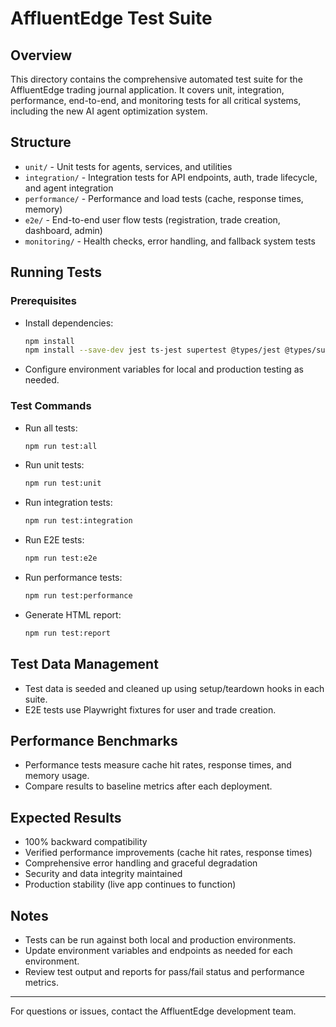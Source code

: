 # AffluentEdge Test Suite

## Overview
This directory contains the comprehensive automated test suite for the AffluentEdge trading journal application. It covers unit, integration, performance, end-to-end, and monitoring tests for all critical systems, including the new AI agent optimization system.

## Structure
- `unit/` - Unit tests for agents, services, and utilities
- `integration/` - Integration tests for API endpoints, auth, trade lifecycle, and agent integration
- `performance/` - Performance and load tests (cache, response times, memory)
- `e2e/` - End-to-end user flow tests (registration, trade creation, dashboard, admin)
- `monitoring/` - Health checks, error handling, and fallback system tests

## Running Tests

### Prerequisites
- Install dependencies:
  ```sh
  npm install
  npm install --save-dev jest ts-jest supertest @types/jest @types/supertest playwright k6 dotenv jest-html-reporter
  ```
- Configure environment variables for local and production testing as needed.

### Test Commands
- Run all tests:
  ```sh
  npm run test:all
  ```
- Run unit tests:
  ```sh
  npm run test:unit
  ```
- Run integration tests:
  ```sh
  npm run test:integration
  ```
- Run E2E tests:
  ```sh
  npm run test:e2e
  ```
- Run performance tests:
  ```sh
  npm run test:performance
  ```
- Generate HTML report:
  ```sh
  npm run test:report
  ```

## Test Data Management
- Test data is seeded and cleaned up using setup/teardown hooks in each suite.
- E2E tests use Playwright fixtures for user and trade creation.

## Performance Benchmarks
- Performance tests measure cache hit rates, response times, and memory usage.
- Compare results to baseline metrics after each deployment.

## Expected Results
- 100% backward compatibility
- Verified performance improvements (cache hit rates, response times)
- Comprehensive error handling and graceful degradation
- Security and data integrity maintained
- Production stability (live app continues to function)

## Notes
- Tests can be run against both local and production environments.
- Update environment variables and endpoints as needed for each environment.
- Review test output and reports for pass/fail status and performance metrics.

---

For questions or issues, contact the AffluentEdge development team.
